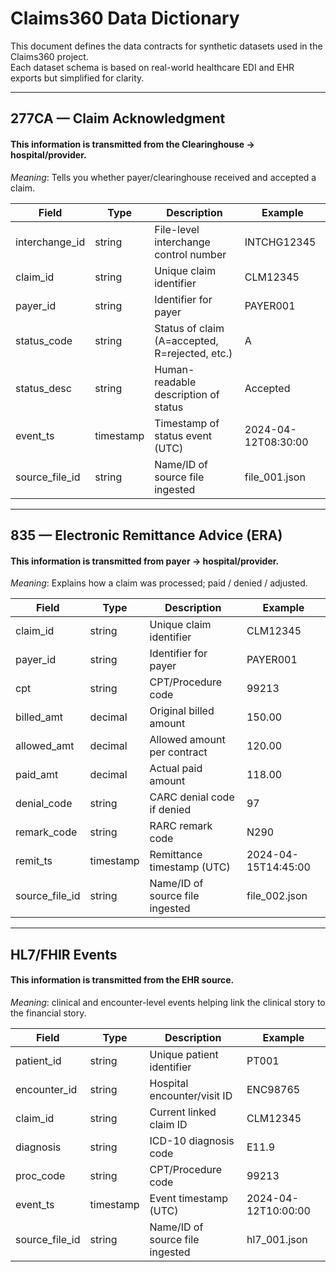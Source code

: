# Claims360 Data Dictionary

This document defines the data contracts for synthetic datasets used in the Claims360 project.  
Each dataset schema is based on real-world healthcare EDI and EHR exports but simplified for clarity.

---

## 277CA — Claim Acknowledgment
#### This information is transmitted from the Clearinghouse -> hospital/provider.
*Meaning*: Tells you whether payer/clearinghouse received and accepted a claim.

| Field           | Type      | Description                                        | Example       |
|-----------------|-----------|----------------------------------------------------|---------------|
| interchange_id  | string    | File-level interchange control number              | INTCHG12345   |
| claim_id        | string    | Unique claim identifier                            | CLM12345      |
| payer_id        | string    | Identifier for payer                               | PAYER001      |
| status_code     | string    | Status of claim (A=accepted, R=rejected, etc.)     | A             |
| status_desc     | string    | Human-readable description of status               | Accepted      |
| event_ts        | timestamp | Timestamp of status event (UTC)                    | 2024-04-12T08:30:00 |
| source_file_id  | string    | Name/ID of source file ingested                    | file_001.json |

---

## 835 — Electronic Remittance Advice (ERA)
#### This information is transmitted from payer -> hospital/provider.
*Meaning*: Explains how a claim was processed; paid / denied / adjusted.


| Field          | Type      | Description                                        | Example       |
|----------------|-----------|----------------------------------------------------|---------------|
| claim_id       | string    | Unique claim identifier                            | CLM12345      |
| payer_id       | string    | Identifier for payer                               | PAYER001      |
| cpt            | string    | CPT/Procedure code                                 | 99213         |
| billed_amt     | decimal   | Original billed amount                             | 150.00        |
| allowed_amt    | decimal   | Allowed amount per contract                        | 120.00        |
| paid_amt       | decimal   | Actual paid amount                                 | 118.00        |
| denial_code    | string    | CARC denial code if denied                         | 97            |
| remark_code    | string    | RARC remark code                                   | N290          |
| remit_ts       | timestamp | Remittance timestamp (UTC)                         | 2024-04-15T14:45:00 |
| source_file_id | string    | Name/ID of source file ingested                    | file_002.json |

---

## HL7/FHIR Events
#### This information is transmitted from the EHR source.
*Meaning*: clinical and encounter-level events helping link the clinical story to the financial story.

| Field         | Type      | Description                          | Example       |
|---------------|-----------|--------------------------------------|---------------|
| patient_id    | string    | Unique patient identifier             | PT001         |
| encounter_id  | string    | Hospital encounter/visit ID           | ENC98765      |
| claim_id      | string    | Current linked claim ID                       | CLM12345      |
| diagnosis     | string    | ICD-10 diagnosis code                 | E11.9         |
| proc_code     | string    | CPT/Procedure code                    | 99213         |
| event_ts      | timestamp | Event timestamp (UTC)                 | 2024-04-12T10:00:00 |
| source_file_id| string    | Name/ID of source file ingested       | hl7_001.json  |